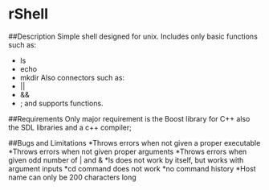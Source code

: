 # rShell
##Description
Simple shell designed for unix. Includes only basic functions such as:
* ls
* echo
* mkdir
Also connectors such as:
* ||
* && 
* ;
and supports functions.

##Requirements
Only major requirement is the Boost library for C++
also the SDL libraries and a c++ compiler;

##Bugs and Limitations
*Throws errors when not given a proper executable
*Throws errors when not given proper arguments
*Throws errors when given odd number of | and &
*ls does not work by itself, but works with argument inputs
*cd command does not work
*no command history
*Host name can only be 200 characters long
